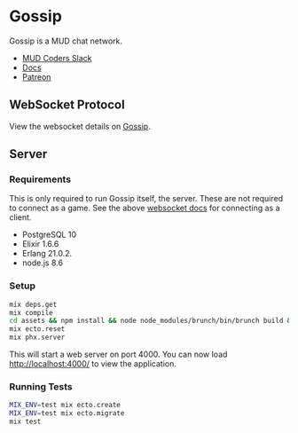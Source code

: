 # Gossip

Gossip is a MUD chat network.

- [MUD Coders Slack](https://slack.mudcoders.com/)
- [Docs](https://gossip.haus/docs)
- [Patreon](https://www.patreon.com/midmud)

## WebSocket Protocol

View the websocket details on [Gossip][websocket-docs].

## Server

### Requirements

This is only required to run Gossip itself, the server. These are not required to connect as a game. See the above [websocket docs][websocket-docs] for connecting as a client.

- PostgreSQL 10
- Elixir 1.6.6
- Erlang 21.0.2.
- node.js 8.6

### Setup

```bash
mix deps.get
mix compile
cd assets && npm install && node node_modules/brunch/bin/brunch build && cd ..
mix ecto.reset
mix phx.server
```

This will start a web server on port 4000. You can now load [http://localhost:4000/](http://localhost:4000/) to view the application.

### Running Tests

```bash
MIX_ENV=test mix ecto.create
MIX_ENV=test mix ecto.migrate
mix test
```

[websocket-docs]: https://gossip.haus/docs

